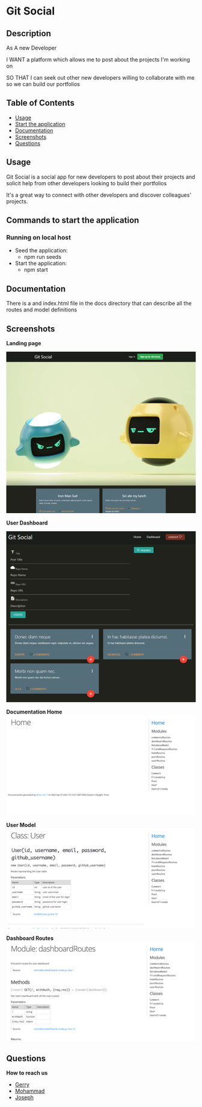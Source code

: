 # Git Social

## Description

As A new Developer

I WANT a platform which allows me to post about the projects I'm working on

SO THAT I can seek out other new developers willing to collaborate with me so we can build our portfolios

## Table of Contents

- [Usage](#usage)
- [Start the application](#commands-to-start-the-application)
- [Documentation](#documentation)
- [Screenshots](#screenshots)
- [Questions](#questions)

## Usage

Git Social is a social app for new developers to post about their projects and solicit help from other developers looking to build their portfolios

It's a great way to connect with other developers and discover colleagues' projects.

## Commands to start the application

### Running on local host
  -  Seed the application: 
        - npm run seeds
  -  Start the application:
        - npm start

## Documentation
There is a and index.html file in the docs directory that can describe all the routes and model definitions

## Screenshots

**Landing page**

![Landing Page](./public/images/app-screenshots/landing-page.png)

**User Dashboard**

![Dashboard](./public/images/app-screenshots/dashboard.png)

**Documentation Home**
![DocumenationIndex](./public/images/documentation-screenshots/Screen%20Shot%202022-09-08%20at%2011.06.27%20AM.png)

**User Model**
![UserModel](./public/images/documentation-screenshots/Screen%20Shot%202022-09-08%20at%2011.06.40%20AM.png)

**Dashboard Routes**
![DashboardRoutes](./public/images/documentation-screenshots/Screen%20Shot%202022-09-08%20at%2011.06.34%20AM.png)
## Questions

**How to reach us**

- <a href="https://github.com/leunggerry">Gerry</a>
- <a href="https://github.com/khalidbhaarat">Mohammad</a>
- <a href="https://github.com/joesen-dev">Joseph</a>
